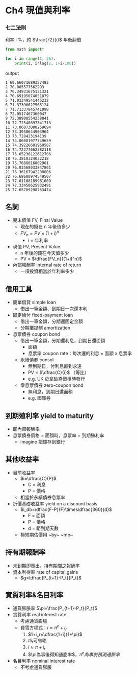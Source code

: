 # Ch4 現值與利率

### 七二法則
利率 i %，約 $\frac{72}{i}$ 年後翻倍
```python
from math import*

for i in range(1, 26):
    print(i, i*log(2, 1+i/100))

```
output
```
1 69.66071689357483
2 70.005577562293
3 70.34931675131321
4 70.69195074051879
5 71.03349541445232
6 71.37396627565124
7 71.71337845741098
8 72.0517467360047
9 72.38908554238841
10 72.72540897341713
11 73.06073080259694
12 73.3950644903964
13 73.728423194139
14 74.06081977749659
15 74.39226681960587
16 74.72277662382118
17 75.05236122612706
18 75.3810324032218
19 75.7088016802901
20 76.03568033847861
21 76.36167942208806
22 76.68680974549507
23 77.01108189981609
24 77.33450625932491
25 77.65709298763474
```

## 名詞
- 期末價值 FV, Final Value
  - 現在的錢在 n 年後值多少
  - $FV_n = PV\times(1+i)^n$ 
    - i = 年利率
- 現值 PV, Present Value
  - n 年後的錢在今天值多少  
  - PV = $\dfrac{FV_n}{(1+i)^n}$ 
- 內部報酬率 internal rate of return
  - 一項投資相當於年利率多少

## 信用工具
- 簡單借貸 simple loan
  - 借出一筆金額、到期日一次還本利
- 固定給付 fixed-payment loan
  - 借出一筆金額，分期還固定金額
  - 分期攤提制 amortization
- 息票債券 coupon bond
  - 借出一筆金額，分期還利息，到期日還面額
    - 面額
    - 息票率 coupon rate：每次還的利息 = 面額 x 息票率
  - 永續債券 consol
    - 無到期日，付利息直到永遠
    - PV = $\dfrac{C}{i}$ （等比） 
    - e.g. UK 於拿破崙戰爭時發行
  - 零息票債券 zero-coupon bond
    - 無利息，到期日還面額
    - e.g. 國庫券

## 到期殖利率 yield to maturity
- 即內部報酬率
- 息票債券價格 = 面額時，息票率 = 到期殖利率
  - imagine 把錢存到銀行

## 其他收益率
- 目前收益率
  - $i=\dfrac{C}{P}$
    - C = 利息
    - P = 價格
  - 相當於永續債券息票率
- 折價基礎收益率 yield on a discount basis
  - $i_db=\dfrac{F-P}{F}\times\dfrac{360}{d}$
    - F = 面額
    - P = 價格
    - d = 距到期天數
  - 極短期估價用 ~by~ ~me~

## 持有期報酬率
- 未到期即賣出，持有期間之報酬率
- 資本利得率 rate of capital gains
  - $g=\dfrac{P_{t+1}-P_t}{P_t}$ 

## 實質利率&名目利率
- 通貨膨脹率 $\pi=\frac{P_{t+1}-P_t}{P_t}$
- 實質利率 real interest rate
  - 考慮通貨膨脹
  - 費雪方程式：$i\approx\pi^e+i_r$
    1. $1+i_r=\dfrac{1+i}{1+\pi}$
    2. $\pi i_r$可省略
    3. $i\approx\pi+i_r$
    4. $\pi為事後得知通膨率$，$\pi^e為事前預測通膨率$
- 名目利率 nominal interest rate 
  - 不考慮通貨膨脹